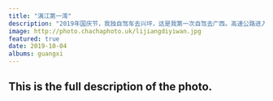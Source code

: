 ```yaml
---
title: "漓江第一湾"
description: "2019年国庆节，我独自驾车去兴坪，这是我第一次自驾去广西。高速公路进入广西就立马变成了水泥路，胎噪大的很，我在大白服务区睡了一晚，热的很，开了天窗又吵，旁边的汽修厂一晚上风炮没停。我第二天到了桂林，在桂林吃了一个罚单，坑的很。我只吃了一个午饭就赶快走了，下午到了兴坪西岸，误入村庄路线，非常难开且车多。这一年，这个大面山机位非常难找，我在村里逛了一圈发现不对，对照卫星地图反复寻找，直到我找到了一个“大面山休闲阁”才觉得我快摸到门路了，眼见天快要黑了，我实在找不到了，找到一个村民打听了一番。他给我带到了大面山休闲阁... 我跟老板打听，老板给我指了对面的小路，并告诉我这条路是他出钱修的，如果遇到有村民拦路收费，就说是大面山休闲阁的住客。我在这里吃了一顿晚饭，其中主菜是小鱼小虾，可惜不好吃，鱼太大都是刺，虾太软。我在这里露营并借用店里的厕所洗冷水澡。早上4点，我和另外一对情侣住客一起摸黑上山，这种闷着头爬陡坡偶尔抬头看一看天上星星的感觉，让我想起了当年和婉芸一起爬八角寨。这个山很陡，需要爬天梯。山顶平台也是水泥砌的，两层平台能容纳不到10人。我们到达时已经有六七人在准备拍照了。星空还没消失，江面上有薄雾，朝阳升起，但是却在厚重的云后，我等到了快9点，太阳已经很高，放弃了。"
image: http://photo.chachaphoto.uk/lijiangdiyiwan.jpg
featured: true
date: 2019-10-04
albums: guangxi
---
```


## This is the full description of the photo.

